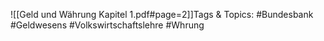 
![[Geld und Währung Kapitel 1.pdf#page=2]]Tags & Topics:
   #Bundesbank
   #Geldwesens
   #Volkswirtschaftslehre
   #Whrung